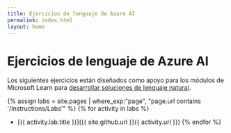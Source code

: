 ```yaml
---
title: Ejercicios de lenguaje de Azure AI
permalink: index.html
layout: home
---
```


# Ejercicios de lenguaje de Azure AI

Los siguientes ejercicios están diseñados como apoyo para los módulos de Microsoft Learn para [desarrollar soluciones de lenguaje natural](https://learn.microsoft.com/training/paths/develop-language-solutions-azure-ai/).


{% assign labs = site.pages | where_exp:"page", "page.url contains '/Instructions/Labs'" %} {% for activity in labs  %}
- [{{ activity.lab.title }}]({{ site.github.url }}{{ activity.url }}) {% endfor %}
